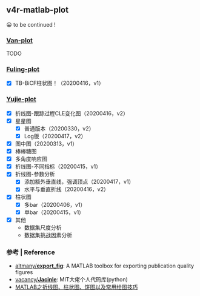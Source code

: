 ## v4r-matlab-plot

😀 to be continued !

### [Van-plot](https://github.com/hibetterheyj/v4r-matlab-plot/tree/master/Van-plot)

TODO

### [Fuling-plot](https://github.com/hibetterheyj/v4r-matlab-plot/tree/master/Fuling-plot)

- [x] TB-BiCF柱状图！（20200416，v1）

### [Yujie-plot](https://github.com/hibetterheyj/v4r-matlab-plot/tree/master/Yujie-plot)

- [x] 折线图-跟踪过程CLE变化图（20200416，v2）
- [x] 星星图
  - [x] 普通版本（20200330，v2）
  - [x] Log版（20200417，v2）
- [x] 图中图（20200313，v1）
- [x] 棒棒糖图
- [x] 多角度响应图
- [x] 折线图-不同指标（20200415，v1）
- [x] 折线图-参数分析
  - [x] 添加额外垂直线，强调顶点（20200417，v1）
  - [x] 水平与垂直折线（20200416，v2）
- [x] 柱状图
  - [x] 多bar（20200406，v1）
  - [x] 单bar（20200415，v1）
- [x] 其他
  - 数据集尺度分析
  - 数据集挑战因素分析

### 参考 | Reference

- [altmany/**export_fig**](https://github.com/altmany/export_fig): A MATLAB toolbox for exporting publication quality figures
- [vacancy/**Jacinle**](https://github.com/vacancy/Jacinle): MIT大佬个人代码库(python)
- [MATLAB之折线图、柱状图、饼图以及常用绘图技巧](https://www.cnblogs.com/HZL2017/p/6880613.html)
